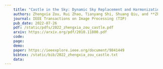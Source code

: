 ```yaml
---
    title: "Castle in the Sky: Dynamic Sky Replacement and Harmonization in Videos"
    authors: Zhengxia Zou, Rui Zhao, Tianyang Shi, Shuang Qiu, and **Zhenwei Shi**
    journal: IEEE Transactions on Image Processing (TIP)
    pub_date: 2022-07-26
    pdf: /static/pdfs/2022_zhengxia_zou_castle.pdf
    arxiv: https://arxiv.org/pdf/2010.11800.pdf
    code: 
    page: 
    demo: 
    paper: https://ieeexplore.ieee.org/document/9841449
    bibtex: /static/bib/2022_zhengxia_zou_castle.txt
    data:
---
```

    